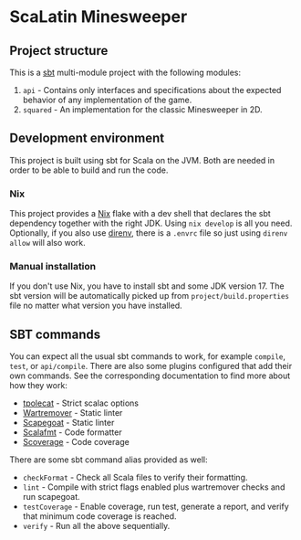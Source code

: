 # ScaLatin Minesweeper

## Project structure

This is a [sbt](https://www.scala-sbt.org/) multi-module project with the following modules:
1. `api` - Contains only interfaces and specifications about the expected behavior of any
   implementation of the game.
2. `squared` - An implementation for the classic Minesweeper in 2D.

## Development environment

This project is built using sbt for Scala on the JVM. Both are needed in order to be able to build 
and run the code.

### Nix

This project provides a [Nix](https://nixos.org/) flake with a dev shell that declares the sbt 
dependency together with the right JDK. Using `nix develop` is all you need.
Optionally, if you also use [direnv](https://direnv.net/), there is a `.envrc` file so just using 
`direnv allow` will also work.

### Manual installation

If you don't use Nix, you have to install sbt and some JDK version 17. The sbt version will be 
automatically picked up from `project/build.properties` file no matter what version you have
installed.

## SBT commands

You can expect all the usual sbt commands to work, for example `compile`, `test`, or `api/compile`.
There are also some plugins configured that add their own commands. See the corresponding
documentation to find more about how they work:
- [tpolecat](https://github.com/typelevel/sbt-tpolecat) - Strict scalac options
- [Wartremover](https://www.wartremover.org/doc/install-setup.html) - Static linter
- [Scapegoat](https://github.com/scapegoat-scala/sbt-scapegoat) - Static linter
- [Scalafmt](https://scalameta.org/scalafmt/docs/installation.html#sbt) - Code formatter
- [Scoverage](https://github.com/scoverage/sbt-scoverage) - Code coverage

There are some sbt command alias provided as well:
- `checkFormat` - Check all Scala files to verify their formatting.
- `lint` - Compile with strict flags enabled plus wartremover checks and run scapegoat.
- `testCoverage` - Enable coverage, run test, generate a report, and verify that minimum code coverage
is reached.
- `verify` - Run all the above sequentially.
